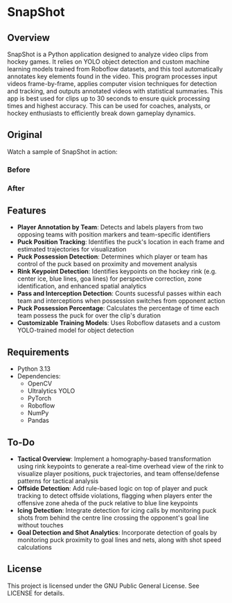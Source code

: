 # SnapShot
## Overview
SnapShot is a Python application designed to analyze video clips from hockey games. It relies on YOLO object detection and custom machine learning models trained from Roboflow datasets, and this tool automatically annotates key elements found in the video. This program processes input videos frame-by-frame, applies computer vision techniques for detection and tracking, and outputs annotated videos with statistical summaries. This app is best used for clips up to 30 seconds to ensure quick processing times and highest accuracy. This can be used for coaches, analysts, or hockey enthusiasts to efficiently break down gameplay dynamics.

## Original
Watch a sample of SnapShot in action:
### Before
[](https://github.com/user-attachments/assets/7fd4311b-6692-468c-8a49-b977d13f9174)

### After
[](https://github.com/user-attachments/assets/9523a3b1-15fc-441a-8618-b74015f6869b)

## Features
* **Player Annotation by Team**: Detects and labels players from two opposing teams with position markers and team-specific identifiers
* **Puck Position Tracking**: Identifies the puck's location in each frame and estimated trajectories for visualization
* **Puck Possession Detection**: Determines which player or team has control of the puck based on proximity and movement analysis
* **Rink Keypoint Detection**: Identifies keypoints on the hockey rink (e.g. center ice, blue lines, goa lines) for perspective correction, zone identification, and enhanced spatial analytics
* **Pass and Interception Detection**: Counts sucessful passes within each team and interceptions when possession switches from opponent action
* **Puck Possession Percentage**: Calculates the percentage of time each team possess the puck for over the clip's duration
* **Customizable Training Models**: Uses Roboflow datasets and a custom YOLO-trained model for object detection

## Requirements
* Python 3.13
* Dependencies:
  * OpenCV
  * Ultralytics YOLO
  * PyTorch
  * Roboflow
  * NumPy
  * Pandas

## To-Do
* **Tactical Overview**: Implement a homography-based transformation using rink keypoints to generate a real-time overhead view of the rink to visualize player positions, puck trajectories, and team offense/defense patterns for tactical analysis
* **Offside Detection**: Add rule-based logic on top of player and puck tracking to detect offside violations, flagging when players enter the offensive zone aheda of the puck relative to blue line keypoints
* **Icing Detection**: Integrate detection for icing calls by monitoring puck shots from behind the centre line crossing the opponent's goal line without touches
* **Goal Detection and Shot Analytics**: Incorporate detection of goals by monitoring puck proximity to goal lines and nets, along with shot speed calculations

## License
This project is licensed under the GNU Public General License. See LICENSE for details.
